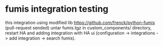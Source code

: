 # fumis integration testing 
this integration using modified lib https://github.com/frenck/python-fumis (pull-request sended)
untar fumis.tgz in custom_components/ directory, restart HA and adding integration with HA ui (configuration -> integrations -> add integration -> search fumis). 
